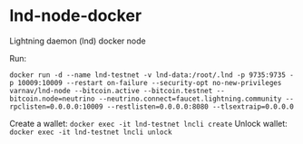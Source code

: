 # lnd-node-docker
Lightning daemon (lnd) docker node

Run:

`docker run -d --name lnd-testnet -v lnd-data:/root/.lnd -p 9735:9735 -p 10009:10009 --restart on-failure --security-opt no-new-privileges varnav/lnd-node --bitcoin.active --bitcoin.testnet --bitcoin.node=neutrino --neutrino.connect=faucet.lightning.community --rpclisten=0.0.0.0:10009 --restlisten=0.0.0.0:8080 --tlsextraip=0.0.0.0`

Create a wallet: `docker exec -it lnd-testnet lncli create`
Unlock wallet: `docker exec -it lnd-testnet lncli unlock`
